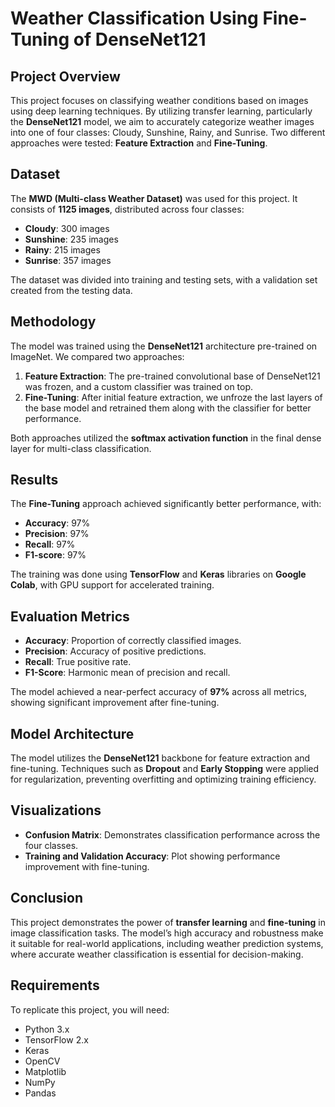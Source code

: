 # Weather Classification Using Fine-Tuning of DenseNet121

## Project Overview

This project focuses on classifying weather conditions based on images using deep learning techniques. By utilizing transfer learning, particularly the **DenseNet121** model, we aim to accurately categorize weather images into one of four classes: Cloudy, Sunshine, Rainy, and Sunrise. Two different approaches were tested: **Feature Extraction** and **Fine-Tuning**.

## Dataset

The **MWD (Multi-class Weather Dataset)** was used for this project. It consists of **1125 images**, distributed across four classes:
- **Cloudy**: 300 images
- **Sunshine**: 235 images
- **Rainy**: 215 images
- **Sunrise**: 357 images

The dataset was divided into training and testing sets, with a validation set created from the testing data.

## Methodology

The model was trained using the **DenseNet121** architecture pre-trained on ImageNet. We compared two approaches:
1. **Feature Extraction**: The pre-trained convolutional base of DenseNet121 was frozen, and a custom classifier was trained on top.
2. **Fine-Tuning**: After initial feature extraction, we unfroze the last layers of the base model and retrained them along with the classifier for better performance.

Both approaches utilized the **softmax activation function** in the final dense layer for multi-class classification.

## Results

The **Fine-Tuning** approach achieved significantly better performance, with:
- **Accuracy**: 97%
- **Precision**: 97%
- **Recall**: 97%
- **F1-score**: 97%

The training was done using **TensorFlow** and **Keras** libraries on **Google Colab**, with GPU support for accelerated training.

## Evaluation Metrics

- **Accuracy**: Proportion of correctly classified images.
- **Precision**: Accuracy of positive predictions.
- **Recall**: True positive rate.
- **F1-Score**: Harmonic mean of precision and recall.

The model achieved a near-perfect accuracy of **97%** across all metrics, showing significant improvement after fine-tuning.

## Model Architecture

The model utilizes the **DenseNet121** backbone for feature extraction and fine-tuning. Techniques such as **Dropout** and **Early Stopping** were applied for regularization, preventing overfitting and optimizing training efficiency.

## Visualizations

- **Confusion Matrix**: Demonstrates classification performance across the four classes.
- **Training and Validation Accuracy**: Plot showing performance improvement with fine-tuning.

## Conclusion

This project demonstrates the power of **transfer learning** and **fine-tuning** in image classification tasks. The model’s high accuracy and robustness make it suitable for real-world applications, including weather prediction systems, where accurate weather classification is essential for decision-making.

## Requirements

To replicate this project, you will need:
- Python 3.x
- TensorFlow 2.x
- Keras
- OpenCV
- Matplotlib
- NumPy
- Pandas


